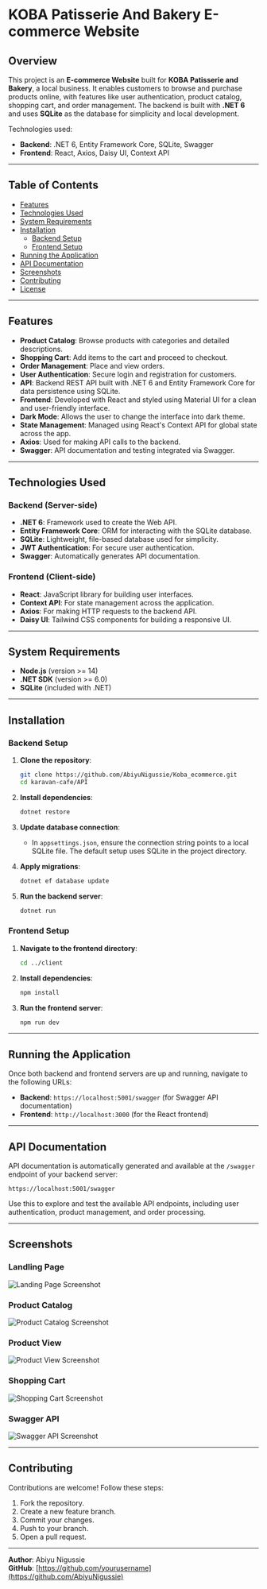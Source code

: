 # KOBA Patisserie And Bakery E-commerce Website

## Overview

This project is an **E-commerce Website** built for **KOBA Patisserie and Bakery**, a local business. It enables customers to browse and purchase products online, with features like user authentication, product catalog, shopping cart, and order management. The backend is built with **.NET 6** and uses **SQLite** as the database for simplicity and local development.

Technologies used:

- **Backend**: .NET 6, Entity Framework Core, SQLite, Swagger
- **Frontend**: React, Axios, Daisy UI, Context API

---

## Table of Contents

- [Features](#features)
- [Technologies Used](#technologies-used)
- [System Requirements](#system-requirements)
- [Installation](#installation)
  - [Backend Setup](#backend-setup)
  - [Frontend Setup](#frontend-setup)
- [Running the Application](#running-the-application)
- [API Documentation](#api-documentation)
- [Screenshots](#screenshots)
- [Contributing](#contributing)
- [License](#license)

---

## Features

- **Product Catalog**: Browse products with categories and detailed descriptions.
- **Shopping Cart**: Add items to the cart and proceed to checkout.
- **Order Management**: Place and view orders.
- **User Authentication**: Secure login and registration for customers.
- **API**: Backend REST API built with .NET 6 and Entity Framework Core for data persistence using SQLite.
- **Frontend**: Developed with React and styled using Material UI for a clean and user-friendly interface.
- **Dark Mode**: Allows the user to change the interface into dark theme.
- **State Management**: Managed using React's Context API for global state across the app.
- **Axios**: Used for making API calls to the backend.
- **Swagger**: API documentation and testing integrated via Swagger.

---

## Technologies Used

### Backend (Server-side)

- **.NET 6**: Framework used to create the Web API.
- **Entity Framework Core**: ORM for interacting with the SQLite database.
- **SQLite**: Lightweight, file-based database used for simplicity.
- **JWT Authentication**: For secure user authentication.
- **Swagger**: Automatically generates API documentation.

### Frontend (Client-side)

- **React**: JavaScript library for building user interfaces.
- **Context API**: For state management across the application.
- **Axios**: For making HTTP requests to the backend API.
- **Daisy UI**: Tailwind CSS components for building a responsive UI.

---

## System Requirements

- **Node.js** (version >= 14)
- **.NET SDK** (version >= 6.0)
- **SQLite** (included with .NET)

---

## Installation

### Backend Setup

1. **Clone the repository**:

   ```bash
   git clone https://github.com/AbiyuNigussie/Koba_ecommerce.git
   cd karavan-cafe/API
   ```

2. **Install dependencies**:

   ```bash
   dotnet restore
   ```

3. **Update database connection**:

   - In `appsettings.json`, ensure the connection string points to a local SQLite file. The default setup uses SQLite in the project directory.

4. **Apply migrations**:

   ```bash
   dotnet ef database update
   ```

5. **Run the backend server**:
   ```bash
   dotnet run
   ```

### Frontend Setup

1. **Navigate to the frontend directory**:

   ```bash
   cd ../client
   ```

2. **Install dependencies**:

   ```bash
   npm install
   ```

3. **Run the frontend server**:
   ```bash
   npm run dev
   ```

---

## Running the Application

Once both backend and frontend servers are up and running, navigate to the following URLs:

- **Backend**: `https://localhost:5001/swagger` (for Swagger API documentation)
- **Frontend**: `http://localhost:3000` (for the React frontend)

---

## API Documentation

API documentation is automatically generated and available at the `/swagger` endpoint of your backend server:

```
https://localhost:5001/swagger
```

Use this to explore and test the available API endpoints, including user authentication, product management, and order processing.

---

## Screenshots

### Landling Page

![Landing Page Screenshot](screenshots/landing_page.png)

### Product Catalog

![Product Catalog Screenshot](screenshots/catalog_page.png)

### Product View

![Product View Screenshot](screenshots/product_view_page.png)

### Shopping Cart

![Shopping Cart Screenshot](screenshots/cart_page.png)

### Swagger API

![Swagger API Screenshot](screenshots/swagger_api.png)

---

## Contributing

Contributions are welcome! Follow these steps:

1. Fork the repository.
2. Create a new feature branch.
3. Commit your changes.
4. Push to your branch.
5. Open a pull request.

---

**Author**: Abiyu Nigussie  
**GitHub**: [https://github.com/yourusername](https://github.com/AbiyuNigussie)
